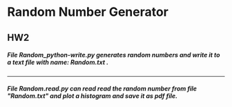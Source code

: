 # Random Number Generator
## HW2
##### File Random_python-write.py generates random numbers and write it to a text file with name: Random.txt .
-----------
##### File Random.read.py can read read the random number from file "Random.txt" and plot a histogram and save it as pdf file.



